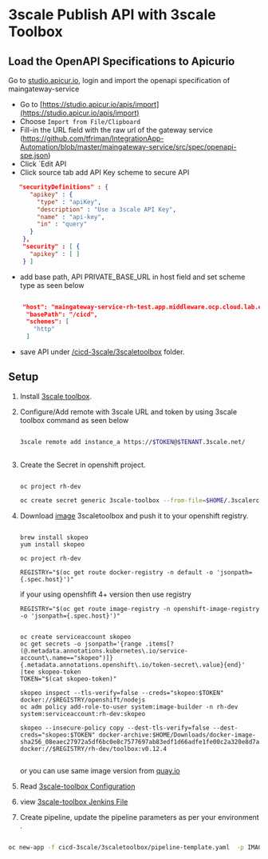 # 3scale Publish API with 3scale Toolbox


##  Load the OpenAPI Specifications to Apicurio

Go to [studio.apicur.io](https://studio.apicur.io/), login and import the openapi specification of maingateway-service

* Go to [https://studio.apicur.io/apis/import](https://studio.apicur.io/apis/import)
* Choose `Import from File/Clipboard`
* Fill-in the URL field with the raw url of the gateway service (https://github.com/tfriman/IntegrationApp-Automation/blob/master/maingateway-service/src/spec/openapi-spe.json)
* Click `Edit API
* Click source tab add API Key scheme to secure API

```json
   "securityDefinitions" : {
      "apikey" : {
        "type" : "apiKey",
        "description" : "Use a 3scale API Key",
        "name" : "api-key",
        "in" : "query"
      }
    },
    "security" : [ {
      "apikey" : [ ]
    } ]

```
* add base path, API PRIVATE_BASE_URL in host field and set scheme type as seen below

```json

    "host": "maingateway-service-rh-test.app.middleware.ocp.cloud.lab.eng.bos.redhat.com",
     "basePath": "/cicd",
     "schemes": [
       "http"
     ]

```

* save API under [/cicd-3scale/3scaletoolbox](/cicd-3scale/3scaletoolbox) folder.


## Setup

1. Install [3scale toolbox](https://github.com/3scale/3scale_toolbox_packaging).

2. Configure/Add remote with 3scale URL and token by using 3scale toolbox command as seen below
	
	```sh
	
   3scale remote add instance_a https://$TOKEN@$TENANT.3scale.net/
		
	```
3. Create the Secret in openshift project.

	```sh
	
	oc project rh-dev
	
	oc create secret generic 3scale-toolbox --from-file=$HOME/.3scalerc.yaml
	```
4. Download [image](https://brewweb.engineering.redhat.com/brew/packageinfo?packageID=72168) 3scaletoolbox and push it to your openshift registry.
 
    ```
    
    brew install skopeo
    yum install skopeo
    
    oc project rh-dev
    
    REGISTRY="$(oc get route docker-registry -n default -o 'jsonpath={.spec.host}')"  
    ```
    if your using openshfift 4+ version then use registry     
    
    ```
    REGISTRY="$(oc get route image-registry -n openshift-image-registry -o 'jsonpath={.spec.host}')" 
    ```
    
    ```
    
    oc create serviceaccount skopeo
    oc get secrets -o jsonpath='{range .items[?(@.metadata.annotations.kubernetes\.io/service-account\.name=="skopeo")]}{.metadata.annotations.openshift\.io/token-secret\.value}{end}' |tee skopeo-token
    TOKEN="$(cat skopeo-token)"
    
    skopeo inspect --tls-verify=false --creds="skopeo:$TOKEN" docker://$REGISTRY/openshift/nodejs
    oc adm policy add-role-to-user system:image-builder -n rh-dev system:serviceaccount:rh-dev:skopeo
    
    skopeo --insecure-policy copy --dest-tls-verify=false --dest-creds="skopeo:$TOKEN" docker-archive:$HOME/Downloads/docker-image-sha256_08eaec27972a5df6bc0e8c7577697ab83edf1d66adfe1fe00c2a320e8d7a881a.x86_64.tar.gz docker://$REGISTRY/rh-dev/toolbox:v0.12.4
    
    
    ```
    or you can use same image version from [quay.io](https://quay.io/repository/redhat/3scale-toolbox?tag=v0.12.3&tab=tags)
5. Read [3scale-toolbox Configuration](https://access.redhat.com/documentation/en-us/red_hat_3scale_api_management/2.6/html/operating_3scale/api-lifecyle-toolbox)

6. view [3scale-toolbox Jenkins File](https://raw.githubusercontent.com/rh-integration/IntegrationApp-Automation/master/cicd-3scale/3scaletoolbox/Jenkinsfile)

7. Create pipeline, update the pipeline parameters as per your environment .

```sh

oc new-app -f cicd-3scale/3scaletoolbox/pipeline-template.yaml  -p IMAGE_NAMESPACE=rh-dev -p DEV_PROJECT=rh-dev -p TEST_PROJECT=rh-test -p PROD_PROJECT=rh-prod  -p PRIVATE_BASE_URL=<API_URL> -p PUBLIC_PRODUCTION_WILDCARD_DOMAIN=<WILDCARD_DOMAIN> -p PUBLIC_STAGING_WILDCARD_DOMAIN=staging.<WILDCARD_DOMAIN> -p DEVELOPER_ACCOUNT_ID=developer 

```




